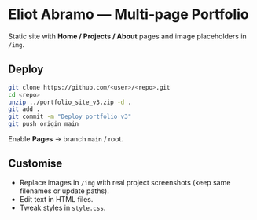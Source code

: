 # Eliot Abramo — Multi‑page Portfolio

Static site with **Home / Projects / About** pages and image placeholders in `/img`.

## Deploy

```bash
git clone https://github.com/<user>/<repo>.git
cd <repo>
unzip ../portfolio_site_v3.zip -d .
git add .
git commit -m "Deploy portfolio v3"
git push origin main
```

Enable **Pages** → branch `main` / root.

## Customise

* Replace images in `/img` with real project screenshots (keep same filenames or update paths).
* Edit text in HTML files.
* Tweak styles in `style.css`.
